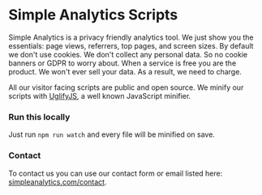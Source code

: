 # Simple Analytics Scripts

Simple Analytics is a privacy friendly analytics tool. We just show you the essentials: page views, referrers, top pages, and screen sizes. By default we don't use cookies. We don't collect any personal data. So no cookie banners or GDPR to worry about. When a service is free you are the product. We won't ever sell your data. As a result, we need to charge.

All our visitor facing scripts are public and open source. We minify our scripts with [UglifyJS](http://lisperator.net/uglifyjs/), a well known JavaScript minifier.

### Run this locally

Just run `npm run watch` and every file will be minified on save.

### Contact

To contact us you can use our contact form or email listed here: [simpleanalytics.com/contact](https://simpleanalytics.com/contact).
